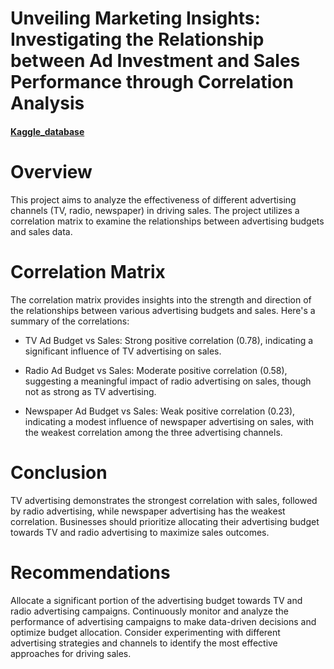 # Unveiling Marketing Insights: Investigating the Relationship between Ad Investment and Sales Performance through Correlation Analysis

#### [Kaggle_database](https://www.kaggle.com/datasets/yasserh/advertising-sales-dataset)





# Overview
This project aims to analyze the effectiveness of different advertising channels (TV, radio, newspaper) in driving sales. The project utilizes a correlation matrix to examine the relationships between advertising budgets and sales data.

# Correlation Matrix
The correlation matrix provides insights into the strength and direction of the relationships between various advertising budgets and sales. Here's a summary of the correlations:

- TV Ad Budget vs Sales: Strong positive correlation (0.78), indicating a significant influence of TV advertising on sales.

- Radio Ad Budget vs Sales:  Moderate positive correlation (0.58), suggesting a meaningful impact of radio advertising on sales, though not as strong as TV advertising.

- Newspaper Ad Budget vs Sales: Weak positive correlation (0.23), indicating a modest influence of newspaper advertising on sales, with the weakest correlation among the three advertising channels.

# Conclusion
TV advertising demonstrates the strongest correlation with sales, followed by radio advertising, while newspaper advertising has the weakest correlation.
Businesses should prioritize allocating their advertising budget towards TV and radio advertising to maximize sales outcomes.
# Recommendations
Allocate a significant portion of the advertising budget towards TV and radio advertising campaigns.
Continuously monitor and analyze the performance of advertising campaigns to make data-driven decisions and optimize budget allocation.
Consider experimenting with different advertising strategies and channels to identify the most effective approaches for driving sales.



